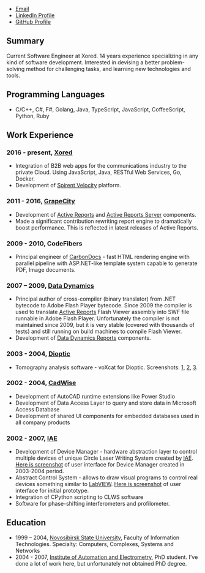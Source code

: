 * [Email](mailto:stodyshev@gmail.com)
* [LinkedIn Profile](https://www.linkedin.com/in/sergeytodyshev)
* [GitHub Profile](https://github.com/sergeyt)

## Summary

Current Software Engineer at Xored. 14 years experience specializing in any kind of software development. Interested in devising a better problem-solving method for challenging tasks, and learning new technologies and tools.

## Programming Languages

* C/C++, C#, F#, Golang, Java, TypeScript, JavaScript, CoffeeScript, Python, Ruby

## Work Experience

### 2016 - present, [Xored](http://www.xored.com/)

* Integration of B2B web apps for the communications industry to the private Cloud. Using JavaScript, Java, RESTful Web Services, Go, Docker.
* Development of [Spirent Velocity](https://www.spirent.com/Products/velocity) platform.

### 2011 - 2016, [GrapeCity](http://www.grapecity.com/us/)

* Development of [Active Reports](http://activereports.grapecity.com/) and [Active Reports Server](http://activereports.grapecity.com/Products/ActiveReportsServer/) components.
* Made a significant contribution rewriting report engine to dramatically boost performance. This is reflected in latest releases of Active Reports.

### 2009 - 2010, CodeFibers

* Principal engineer of [CarbonDocs](http://carbondocs.com/) - fast HTML rendering engine with parallel pipeline with ASP.NET-like template system capable to generate PDF, Image documents.

### 2007 – 2009, [Data Dynamics](http://www.datadynamics.com)

* Principal author of cross-compiler (binary translator) from .NET bytecode to Adobe Flash Player bytecode. Since 2009 the compiler is used to translate [Active Reports](http://www.componentone.com/SuperProducts/ActiveReports/) Flash Viewer assembly into SWF file runnable in Adobe Flash Player. Unfortunately the compiler is not maintained since 2009, but it is very stable (covered with thousands of tests) and still running on build machines to compile Flash Viewer.
* Development of [Data Dynamics Reports](http://www.datadynamics.com/Products/DDRPT/Overview.aspx) components.

### 2003 - 2004, [Dioptic](http://dioptic.de/)

* Tomography analysis software - voXcat for Dioptic. Screenshots: [1](https://sergeyt.github.io/voxcat/1.jpg), [2](https://sergeyt.github.io/voxcat/2.jpg), [3](https://sergeyt.github.io/voxcat/3.jpg).

### 2002 - 2004, [CadWise](http://cadwise-n.ru/)

* Development of AutoCAD runtime extensions like Power Studio
* Development of Data Access Layer to query and store data in Microsoft Access Database
* Development of shared UI components for embedded databases used in all company products

### 2002 - 2007, [IAE](http://www.iae.nsk.su/index.php/en)

* Development of Device Manager - hardware abstraction layer to control multiple devices of unique Circle Laser Writing System created by [IAE](http://www.iae.nsk.su/index.php/en). [Here is screenshot](https://sergeyt.github.io/iae/dm.jpg) of user interface for Device Manager created in 2003-2004 period.
* Abstract Control System - allows to draw visual programs to control real devices something similar to [LabVIEW](http://www.ni.com/labview/). [Here is screenshot](https://sergeyt.github.io/iae/dd.jpg) of user interface for initial prototype.
* Integration of CPython scripting to CLWS software
* Software for phase-shifting interferometers and profilometer.

## Education

* 1999 – 2004, [Novosibirsk State University](http://www.nsu.ru/exp/index.jz?lang=en), Faculty of Information Technologies. Specialty: Computers, Complexes, Systems and Networks
* 2004 - 2007, [Institute of Automation and Electrometry](http://www.iae.nsk.su/index.php/en), PhD student. I've done a lot of work here, but unfortunately not obtained PhD degree.
